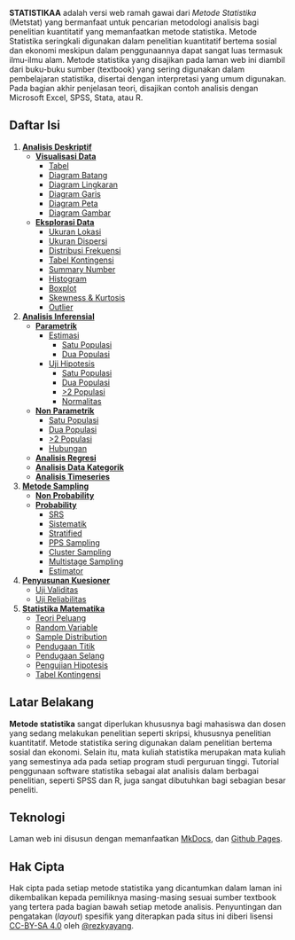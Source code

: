 **STATISTIKAA** adalah versi web ramah gawai dari *Metode Statistika* (Metstat) yang bermanfaat untuk pencarian metodologi analisis bagi penelitian kuantitatif yang memanfaatkan metode statistika. Metode Statistika seringkali digunakan dalam penelitian kuantitatif bertema sosial dan ekonomi meskipun dalam penggunaannya dapat sangat luas termasuk ilmu-ilmu alam. Metode statistika yang disajikan pada laman web ini diambil dari buku-buku sumber (textbook) yang sering digunakan dalam pembelajaran statistika, disertai dengan interpretasi yang umum digunakan. Pada bagian akhir penjelasan teori, disajikan contoh analisis dengan Microsoft Excel, SPSS, Stata, atau R.

## Daftar Isi

1. **[Analisis Deskriptif](deskriptif/index.md)**
	- **[Visualisasi Data](deskriptif/visualisasi/index.md)**
		- [Tabel](deskriptif/visualisasi/tabel.md)
		- [Diagram Batang](deskriptif/visualisasi/barchart.md)
		- [Diagram Lingkaran](deskriptif/visualisasi/piechart.md)
		- [Diagram Garis](deskriptif/visualisasi/linechart.md)
		- [Diagram Peta](deskriptif/visualisasi/mapchart.md)
		- [Diagram Gambar](deskriptif/visualisasi/pictogram.md)
	- **[Eksplorasi Data](deskriptif/eksplorasi/index.md)**
		- [Ukuran Lokasi](deskriptif/eksplorasi/lokasi.md)
		- [Ukuran Dispersi](deskriptif/eksplorasi/dispersi.md)
		- [Distribusi Frekuensi](deskriptif/eksplorasi/frekuensi.md)
		- [Tabel Kontingensi](deskriptif/eksplorasi/kontingensi.md)
		- [Summary Number](deskriptif/eksplorasi/summary.md)
		- [Histogram](deskriptif/eksplorasi/histogram.md)
		- [Boxplot](deskriptif/eksplorasi/boxplot.md)
		- [Skewness & Kurtosis](deskriptif/eksplorasi/skewness-kurtosis.md)
		- [Outlier](deskriptif/eksplorasi/outlier.md)
2. **[Analisis Inferensial](inferensial/index.md)**
	- **[Parametrik](inferensial/parametrik/index.md)**
		- [Estimasi](inferensial/parametrik/estimasi/index.md)
			- [Satu Populasi](inferensial/parametrik/estimasi/satu-populasi/index.md)
			- [Dua Populasi](inferensial/parametrik/estimasi/dua-populasi/index.md)
		- [Uji Hipotesis](inferensial/parametrik/hipotesis/index.md)
			- [Satu Populasi](inferensial/parametrik/hipotesis/satu-populasi/index.md)
			- [Dua Populasi](inferensial/parametrik/hipotesis/dua-populasi/index.md)
			- [>2 Populasi](inferensial/parametrik/hipotesis/k-populasi/index.md)
			- [Normalitas](inferensial/parametrik/hipotesis/normalitas/index.md)
	- **[Non Parametrik](inferensial/non-parametrik/index.md)**
		- [Satu Populasi](inferensial/non-parametrik/satu-populasi/index.md)
		- [Dua Populasi](inferensial/non-parametrik/dua-populasi/index.md)
		- [>2 Populasi](inferensial/non-parametrik/k-populasi/index.md)
		- [Hubungan](inferensial/non-parametrik/hubungan/index.md)
	- **[Analisis Regresi](inferensial/regresi/index.md)**
	- **[Analisis Data Kategorik](inferensial/kategorik/index.md)**
	- **[Analisis Timeseries](inferensial/timeseries/index.md)**
3. **[Metode Sampling](sampling/index.md)**
	- **[Non Probability](sampling/non-probability/index.md)**
	- **[Probability](sampling/probability/index.md)**
		- [SRS](sampling/probability/simple.md)
		- [Sistematik](sampling/probability/sistematik.md)
		- [Stratified](sampling/probability/stratified.md)
		- [PPS Sampling](sampling/probability/pps.md)
		- [Cluster Sampling](sampling/probability/cluster.md)
		- [Multistage Sampling](sampling/probability/multistage.md)
		- [Estimator](sampling/probability/multistage.md)
4. **[Penyusunan Kuesioner](kuesioner/index.md)**
	- [Uji Validitas](kuesioner/validitas.md)
	- [Uji Reliabilitas](kuesioner/reliabilitas.md)
5. **[Statistika Matematika](statmat/index.md)**
	- [Teori Peluang](statmat/peluang.md)
	- [Random Variable](statmat/random-variable/index.md)
	- [Sample Distribution](statmat/sample-dist/index.md)
	- [Pendugaan Titik](statmat/point-est.md)
	- [Pendugaan Selang](statmat/interval-est.md)
	- [Pengujian Hipotesis](statmat/hipotesis.md)
	- [Tabel Kontingensi](statmat/kontingensi.md)


## Latar Belakang

**Metode statistika** sangat diperlukan khususnya bagi mahasiswa dan dosen yang sedang melakukan penelitian seperti skripsi, khususnya penelitian kuantitatif. Metode statistika sering digunakan dalam penelitian bertema sosial dan ekonomi. Selain itu, mata kuliah statistika merupakan mata kuliah yang semestinya ada pada setiap program studi perguruan tinggi. Tutorial penggunaan software statistika sebagai alat analisis dalam berbagai penelitian, seperti SPSS dan R, juga sangat dibutuhkan bagi sebagian besar peneliti.

## Teknologi

Laman web ini disusun dengan memanfaatkan <a href="http://www.mkdocs.org/">MkDocs</a>, dan <a href="https://pages.github.com/">Github Pages</a>.

## Hak Cipta

Hak cipta pada setiap metode statistika yang dicantumkan dalam laman ini dikembalikan kepada pemiliknya masing-masing sesuai sumber textbook yang tertera pada bagian bawah setiap metode analisis. Penyuntingan dan pengatakan (<em>layout</em>) spesifik yang diterapkan pada situs ini diberi lisensi <a href="https://creativecommons.org/licenses/by-sa/4.0/deed.id">CC-BY-SA 4.0</a> oleh <a href="https://instagram.com/rezkyyayang">@rezkyayang</a>.